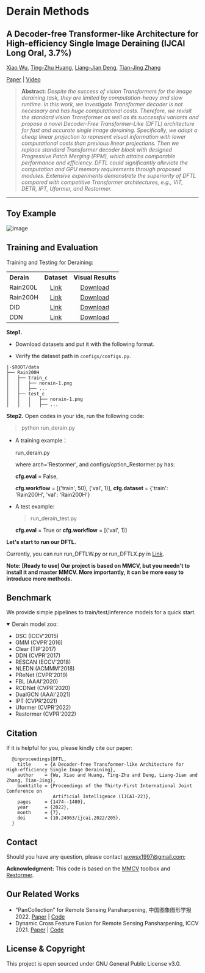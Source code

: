 # Derain Methods
## A Decoder-free Transformer-like Architecture for High-efficiency Single Image Deraining (IJCAI Long Oral, 3.7%)
[Xiao Wu](https://scholar.google.com/citations?user=-aFhoQgAAAAJ&hl=zh-CN), [Ting-Zhu Huang](https://scholar.google.com/citations?user=H7El-ZkAAAAJ&hl=zh-CN), [Liang-Jian Deng](https://scholar.google.com/citations?user=TZs9NxkAAAAJ&hl=zh-CN), [Tian-Jing Zhang](https://tianjingzhang.github.io/)

[Paper](https://www.ijcai.org/proceedings/2022/0205.pdf) |
[Video](https://www.ijcai.org/proceedings/2022/video/205)

> **Abstract:** *Despite the success of vision Transformers for the image deraining task, they are limited by computation-heavy and slow runtime. In this work, we investigate Transformer decoder is not necessary and has huge computational costs. Therefore, we revisit the standard vision Transformer as well as its successful variants and propose a novel Decoder-Free Transformer-Like (DFTL) architecture for fast and accurate single image deraining. Specifically, we adopt a cheap linear projection to represent visual information with lower computational costs than previous linear projections. Then we replace standard Transformer decoder block with designed Progressive Patch Merging (PPM), which attains comparable performance and efficiency. DFTL could significantly alleviate the computation and GPU memory requirements through proposed modules. Extensive experiments demonstrate the superiority of DFTL compared with competitive Transformer architectures, e.g., ViT, DETR, IPT, Uformer, and Restormer.* 
<hr />

## Toy Example
![image](https://user-images.githubusercontent.com/15083102/208884898-6368dee0-3fb5-4236-a86c-80fb3623998a.png)

## Training and Evaluation

Training and Testing for Deraining:

<table>
  <tr>
    <th align="left">Derain</th>
    <th align="center">Dataset</th>
    <th align="center">Visual Results</th>
  </tr>
  <tr>
    <td align="left">Rain200L</td>
    <td align="center"><a href="https://www.icst.pku.edu.cn/struct/Projects/joint_rain_removal.html">Link</a></td>
    <td align="center"><a href="">Download</a></td>
  </tr>
  <tr>
    <td align="left">Rain200H</td>
    <td align="center"><a href="https://www.icst.pku.edu.cn/struct/Projects/joint_rain_removal.html">Link</a></td>
    <td align="center"><a href="">Download</a></td>
  </tr>
  <tr>
    <td>DID</td>
    <td align="center"><a href="https://github.com/hezhangsprinter/DID-MDN">Link</a></td>
    <td align="center"><a href="">Download</a></td>
  </tr>
  <tr>
    <td>DDN</td>
    <td align="center"><a href="https://xueyangfu.github.io/projects/cvpr2017.html">Link</a></td>
    <td align="center"><a href="">Download</a></td>
  </tr>
</table>

**Step1.**
* Download datasets and put it with the following format. 

* Verify the dataset path in `configs/configs.py`.
```
|-$ROOT/data
├── Rain200H
│   ├── train_c
│   │   ├── norain-1.png
│   │   ├── ...
│   ├── test_c
│   │   │   ├── norain-1.png
│   │   │   ├── ...
```

**Step2.** Open codes in your ide,  run the following code:

> python run_derain.py

* A training example：

	run_derain.py
  
	where arch='Restormer', and configs/option_Restormer.py has: 
  
	__cfg.eval__ = False, 
  
	__cfg.workflow__ = [('train', 50), ('val', 1)], __cfg.dataset__ = {'train': 'Rain200H', 'val': 'Rain200H'}
	
* A test example:

	> run_derain_test.py
  
	__cfg.eval__ = True or __cfg.workflow__ = [('val', 1)]

**Let's start to run our DFTL.**

Currently, you can run run_DFTLW.py or run_DFTLX.py in [Link](https://github.com/XiaoXiao-Woo/derain/tree/main/models/compared_trans/DFTL).

**Note: [Ready to use] Our project is based on MMCV, but you needn't to install it and master MMCV. More importantly, it can be more easy to introduce more methods.**

## Benchmark 
We provide simple pipelines to train/test/inference models for a quick start.

<details open>
<summary>Derain model zoo:
</summary>

* DSC (ICCV'2015)
* GMM (CVPR'2016)
* Clear (TIP'2017)
* DDN (CVPR'2017)
* RESCAN (ECCV'2018)
* NLEDN (ACMMM'2018)
* PReNet (CVPR'2019)
* FBL (AAAI'2020)
* RCDNet (CVPR'2020)
* DualGCN (AAAI'2021)
* IPT (CVPR'2021)
* Uformer (CVPR'2022)
* Restormer (CVPR'2022)

</details>


## Citation
If it is helpful for you, please kindly cite our paper:
```
  @inproceedings{DFTL,
    title     = {A Decoder-free Transformer-like Architecture for High-efficiency Single Image Deraining},
    author    = {Wu, Xiao and Huang, Ting-Zhu and Deng, Liang-Jian and Zhang, Tian-Jing},
    booktitle = {Proceedings of the Thirty-First International Joint Conference on
                 Artificial Intelligence (IJCAI-22)},
    pages     = {1474--1480},
    year      = {2022},
    month     = {7},
    doi       = {10.24963/ijcai.2022/205},
  }
  ```
  



## Contact
Should you have any question, please contact wxwsx1997@gmail.com;


**Acknowledgment:** This code is based on the [MMCV](https://github.com/open-mmlab/mmcv) toolbox and [Restormer](https://github.com/swz30/Restormer). 

## Our Related Works
- "PanCollection" for Remote Sensing Pansharpening, 中国图象图形学报 2022. [Paper](https://liangjiandeng.github.io/papers/2022/deng-jig2022.pdf) | [Code](https://github.com/XiaoXiao-Woo/PanCollection)
- Dynamic Cross Feature Fusion for Remote Sensing Pansharpening, ICCV 2021. [Paper](https://liangjiandeng.github.io/papers/2021/dfcnet2021.pdf) | [Code](https://github.com/XiaoXiao-Woo/UDL)

## License & Copyright
This project is open sourced under GNU General Public License v3.0.
